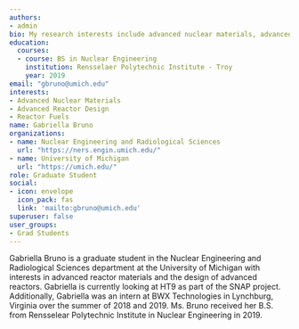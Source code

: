 ```yaml
---
authors:
- admin
bio: My research interests include advanced nuclear materials, advanced reactor design, and nuclear fuels.
education:
  courses:
  - course: BS in Nuclear Engineering
    institution: Rensselaer Polytechnic Institute - Troy
    year: 2019
email: "gbruno@umich.edu"
interests:
- Advanced Nuclear Materials
- Advanced Reactor Design
- Reactor Fuels
name: Gabriella Bruno
organizations:
- name: Nuclear Engineering and Radiological Sciences
  url: "https://ners.engin.umich.edu/"
- name: University of Michigan
  url: "https://umich.edu/"
role: Graduate Student
social:
- icon: envelope
  icon_pack: fas
  link: 'mailto:gbruno@umich.edu'
superuser: false
user_groups:
- Grad Students
---
```


Gabriella Bruno is a graduate student in the Nuclear Engineering and Radiological Sciences department at the University of Michigan with interests in advanced reactor materials and the design of advanced reactors. Gabriella is currently looking at HT9 as part of the SNAP project. Additionally, Gabriella was an intern at BWX Technologies in Lynchburg, Virginia over the summer of 2018 and 2019. Ms. Bruno received her B.S. from Rensselear Polytechnic Institute in Nuclear Engineering in 2019.
